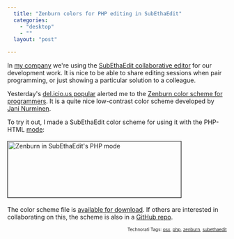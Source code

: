 ```yaml
---
  title: "Zenburn colors for PHP editing in SubEthaEdit"
  categories: 
    - "desktop"
    - ""
  layout: "post"

---
```

<p>
In <a href="http://nemein.com/en/">my company</a> we're using the <a href="http://www.codingmonkeys.de/subethaedit/">SubEthaEdit collaborative editor</a> for our development work. It is nice to be able to share editing sessions when pair programming, or just showing a particular solution to a colleague.
</p><p>
Yesterday's <a href="http://del.icio.us/popular/">del.icio.us popular</a> alerted me to the <a href="http://en.wikipedia.org/wiki/Zenburn">Zenburn color scheme for programmers</a>. It is a quite nice low-contrast color scheme developed by <a href="http://slinky.imukuppi.org/2006/10/31/just-some-alien-fruit-salad-to-keep-you-in-the-zone/">Jani Nurminen</a>.
</p><p>
To try it out, I made a SubEthaEdit color scheme for using it with the PHP-HTML <a href="http://www.codingmonkeys.de/subethaedit/modes.html">mode</a>:
</p><p>
<a href="/files/zenburn-subethaedit-php.png"><img src="http://bergie.iki.fi/midcom-serveattachmentguid-94fc60f4063411dd903af15d771341ec41ec/zenburn-subethaedit-php-tm.jpg" height="129" width="398" border="1" hspace="0" vspace="4" alt="Zenburn in SubEthaEdit's PHP mode" title="Zenburn in SubEthaEdit's PHP mode" /></a>
</p><p>
The color scheme file is <a href="http://www.nehmer.net/~bergie/ZenBurn-PHP-HTML.seestyle">available for download</a>. If others are interested in collaborating on this, the scheme is also in a <a href="http://github.com/bergie/subethaedit-zenburn/tree/master">GitHub repo</a>.
</p>
<p style="text-align:right;font-size:10px;">Technorati Tags: <a href="http://www.technorati.com/tag/osx">osx</a>, <a href="http://www.technorati.com/tag/php">php</a>, <a href="http://www.technorati.com/tag/zenburn">zenburn</a>, <a href="http://www.technorati.com/tag/subethaedit">subethaedit</a></p>